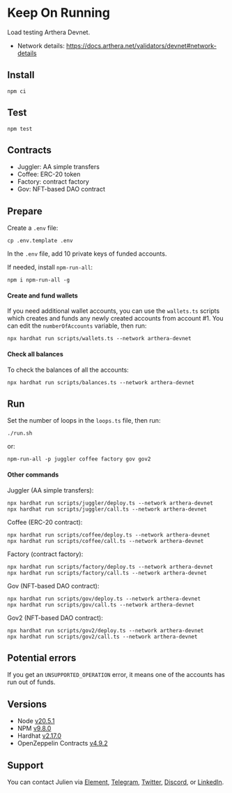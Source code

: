 # Keep On Running

Load testing Arthera Devnet.

- Network details: https://docs.arthera.net/validators/devnet#network-details 

## Install

```
npm ci
```

## Test

```
npm test
```

## Contracts

- Juggler: AA simple transfers
- Coffee: ERC-20 token
- Factory: contract factory
- Gov: NFT-based DAO contract

## Prepare

Create a `.env` file:

```
cp .env.template .env
```

In the `.env` file, add 10 private keys of funded accounts.

If needed, install `npm-run-all`: 

```
npm i npm-run-all -g
```

#### Create and fund wallets

If you need additional wallet accounts, you can use the `wallets.ts` scripts which creates and funds any newly created accounts from account #1. You can edit the `numberOfAccounts` variable, then run: 

```
npx hardhat run scripts/wallets.ts --network arthera-devnet
```

#### Check all balances

To check the balances of all the accounts: 

```
npx hardhat run scripts/balances.ts --network arthera-devnet
```

## Run

Set the number of loops in the `loops.ts` file, then run: 

```
./run.sh
```

or: 

```
npm-run-all -p juggler coffee factory gov gov2
```

#### Other commands

Juggler (AA simple transfers):

```
npx hardhat run scripts/juggler/deploy.ts --network arthera-devnet
npx hardhat run scripts/juggler/call.ts --network arthera-devnet
```

Coffee (ERC-20 contract):

```
npx hardhat run scripts/coffee/deploy.ts --network arthera-devnet
npx hardhat run scripts/coffee/call.ts --network arthera-devnet
```

Factory (contract factory): 

```
npx hardhat run scripts/factory/deploy.ts --network arthera-devnet
npx hardhat run scripts/factory/call.ts --network arthera-devnet
```

Gov (NFT-based DAO contract): 

```
npx hardhat run scripts/gov/deploy.ts --network arthera-devnet
npx hardhat run scripts/gov/call.ts --network arthera-devnet
```

Gov2 (NFT-based DAO contract): 

```
npx hardhat run scripts/gov2/deploy.ts --network arthera-devnet
npx hardhat run scripts/gov2/call.ts --network arthera-devnet
```

## Potential errors

If you get an `UNSUPPORTED_OPERATION` error, it means one of the accounts has run out of funds. 

## Versions

- Node [v20.5.1](https://nodejs.org/uk/blog/release/v20.5.1/)
- NPM [v9.8.0](https://github.com/npm/cli/releases/tag/v9.8.0)
- Hardhat [v2.17.0](https://github.com/NomicFoundation/hardhat/releases/tag/hardhat%402.17.0)
- OpenZeppelin Contracts [v4.9.2](https://github.com/OpenZeppelin/openzeppelin-contracts/releases/tag/v4.9.2)

## Support

You can contact Julien via [Element](https://matrix.to/#/@julienbrg:matrix.org), [Telegram](https://t.me/julienbrg), [Twitter](https://twitter.com/julienbrg), [Discord](https://discordapp.com/users/julienbrg), or [LinkedIn](https://www.linkedin.com/in/julienberanger/).